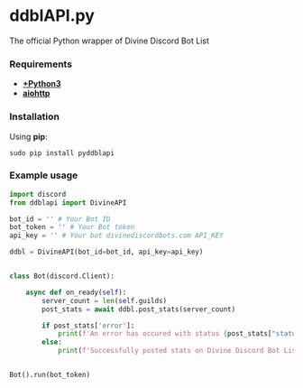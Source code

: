# ddblAPI.py
The official Python wrapper of Divine Discord Bot List

### Requirements
- [**+Python3**](https://www.python.org/downloads/)
- [**aiohttp**](https://pypi.org/project/aiohttp/)

### Installation
Using **pip**:
```
sudo pip install pyddblapi
```


### Example usage

```py
import discord
from ddblapi import DivineAPI

bot_id = '' # Your Bot ID
bot_token = '' # Your Bot token
api_key = '' # Your bot divinediscordbots.com API_KEY

ddbl = DivineAPI(bot_id=bot_id, api_key=api_key)


class Bot(discord.Client):

    async def on_ready(self):
        server_count = len(self.guilds)
        post_stats = await ddbl.post_stats(server_count)

        if post_stats['error']:
            print(f'An error has occured with status {post_stats["status"]}:\n{post_stats["response"]}')
        else:
            print(f'Successfully posted stats on Divine Discord Bot List with status {post_stats["status"]} !')


Bot().run(bot_token)
```
